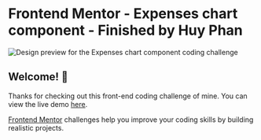 # Frontend Mentor - Expenses chart component - Finished by Huy Phan

![Design preview for the Expenses chart component coding challenge](./design/desktop-preview.jpg)

## Welcome! 👋

Thanks for checking out this front-end coding challenge of mine. You can view the live demo [here](https://huyphan-expenses-chart-vue.netlify.app/).

[Frontend Mentor](https://www.frontendmentor.io) challenges help you improve your coding skills by building realistic projects.
